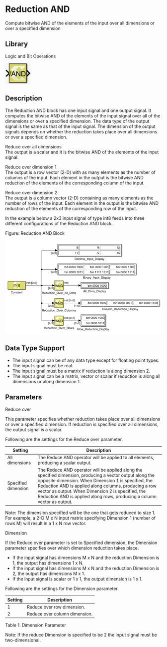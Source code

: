 # Reduction AND

Compute bitwise AND of the elements of the input over all dimensions or
over a specified dimension

## Library

Logic and Bit Operations

![](./Images/gzv1532106555789.png)

## Description

The Reduction AND block has one input signal and one output signal. It
computes the bitwise AND of the elements of the input signal over all of
the dimensions or over a specified dimension. The data type of the
output signal is the same as that of the input signal. The dimension of
the output signals depends on whether the reduction takes place over all
dimensions or over a specified dimension.

Reduce over all dimensions  
The output is a scalar and it is the bitwise AND of the elements of the
input signal.

Reduce over dimension 1  
The output is a row vector (2-D) with as many elements as the number of
columns of the input. Each element in the output is the bitwise AND
reduction of the elements of the corresponding column of the input.

Reduce over dimension 2  
The output is a column vector (2-D) containing as many elements as the
number of rows of the input. Each element in the output is the bitwise
AND reduction of the elements of the corresponding row of the input.

In the example below a 2x3 input signal of type int8 feeds into three
different configurations of the Reduction AND block.

Figure: Reduction AND Block

![](./Images/lju1532104004155.png)

## Data Type Support

- The input signal can be of any data type except for floating point
  types.
- The input signal must be real.
- The input signal must be a matrix if reduction is along dimension 2.
- The input signal can be a matrix, vector or scalar if reduction is
  along all dimensions or along dimension 1.

## Parameters

Reduce over

This parameter specifies whether reduction takes place over all
dimensions or over a specified dimension. If reduction is specified over
all dimensions, the output signal is a scalar.

Following are the settings for the Reduce over parameter.

| Setting             | Description                                                                                                                                                                                                                                                                                                                                              |
|---------------------|----------------------------------------------------------------------------------------------------------------------------------------------------------------------------------------------------------------------------------------------------------------------------------------------------------------------------------------------------------|
| All dimensions      | The Reduce AND operator will be applied to all elements, producing a scalar output.                                                                                                                                                                                                                                                                      |
| Specified dimension | The Reduce AND operator will be applied along the specified dimension, producing a vector output along the opposite dimension. When Dimension 1 is specified, the Reduction AND is applied along columns, producing a row vector as output. When Dimension 2 is specified, the Reduction AND is applied along rows, producing a column vector as output. |

Note: The dimension specified will be the one that gets reduced to
size 1. For example, a 2-D M x N input matrix specifying Dimension 1
(number of rows M) will result in a 1 x N row vector.

Dimension

If the Reduce over parameter is set to Specified dimension, the
Dimension parameter specifies over which dimension reduction takes
place.

- If the input signal has dimensions M x N and the reduction Dimension
  is 1, the output has dimensions 1 x N.
- If the input signal has dimensions M x N and the reduction Dimension
  is 2, the output has dimensions M x 1.
- If the input signal is scalar or 1 x 1, the output dimension is 1 x 1.

Following are the settings for the Dimension parameter.

| Setting | Description                   |
|---------|-------------------------------|
| 1       | Reduce over row dimension.    |
| 2       | Reduce over column dimension. |

Table 1. Dimension Parameter

Note: If the reduce Dimension is specified to be 2 the input signal must
be two-dimensional.
